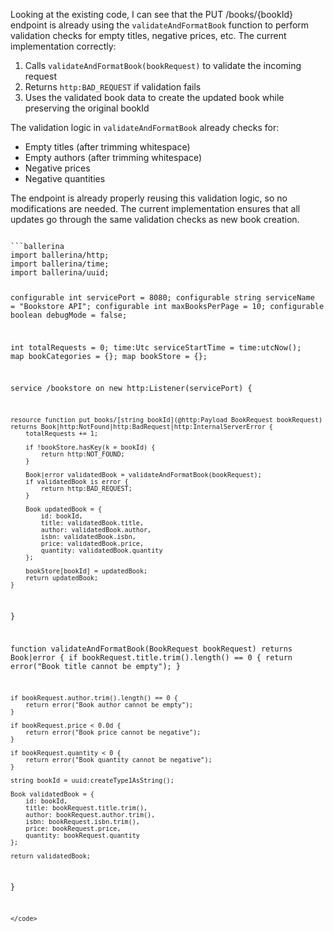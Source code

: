 Looking at the existing code, I can see that the PUT /books/{bookId} endpoint is already using the `validateAndFormatBook` function to perform validation checks for empty titles, negative prices, etc. The current implementation correctly:

1. Calls `validateAndFormatBook(bookRequest)` to validate the incoming request
2. Returns `http:BAD_REQUEST` if validation fails
3. Uses the validated book data to create the updated book while preserving the original bookId

The validation logic in `validateAndFormatBook` already checks for:
- Empty titles (after trimming whitespace)
- Empty authors (after trimming whitespace) 
- Negative prices
- Negative quantities

The endpoint is already properly reusing this validation logic, so no modifications are needed. The current implementation ensures that all updates go through the same validation checks as new book creation.

<code filename="main.bal">
```ballerina
import ballerina/http;
import ballerina/time;
import ballerina/uuid;

configurable int servicePort = 8080;
configurable string serviceName = "Bookstore API";
configurable int maxBooksPerPage = 10;
configurable boolean debugMode = false;

int totalRequests = 0;
time:Utc serviceStartTime = time:utcNow();
map<BookCategory> bookCategories = {};
map<Book> bookStore = {};

service /bookstore on new http:Listener(servicePort) {

    resource function put books/[string bookId](@http:Payload BookRequest bookRequest) returns Book|http:NotFound|http:BadRequest|http:InternalServerError {
        totalRequests += 1;

        if !bookStore.hasKey(k = bookId) {
            return http:NOT_FOUND;
        }

        Book|error validatedBook = validateAndFormatBook(bookRequest);
        if validatedBook is error {
            return http:BAD_REQUEST;
        }

        Book updatedBook = {
            id: bookId,
            title: validatedBook.title,
            author: validatedBook.author,
            isbn: validatedBook.isbn,
            price: validatedBook.price,
            quantity: validatedBook.quantity
        };

        bookStore[bookId] = updatedBook;
        return updatedBook;
    }
}

function validateAndFormatBook(BookRequest bookRequest) returns Book|error {
    if bookRequest.title.trim().length() == 0 {
        return error("Book title cannot be empty");
    }

    if bookRequest.author.trim().length() == 0 {
        return error("Book author cannot be empty");
    }

    if bookRequest.price < 0.0d {
        return error("Book price cannot be negative");
    }

    if bookRequest.quantity < 0 {
        return error("Book quantity cannot be negative");
    }

    string bookId = uuid:createType1AsString();

    Book validatedBook = {
        id: bookId,
        title: bookRequest.title.trim(),
        author: bookRequest.author.trim(),
        isbn: bookRequest.isbn.trim(),
        price: bookRequest.price,
        quantity: bookRequest.quantity
    };

    return validatedBook;
}
```
</code>